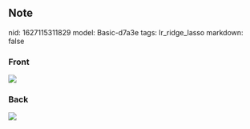 ## Note
nid: 1627115311829
model: Basic-d7a3e
tags: lr_ridge_lasso
markdown: false

### Front
<img src="paste-cbd98b407bf63325a8b0dd3c695c0c2553a6a57b.jpg">

### Back
<img src="paste-31c347587e9c1ed3ec851d66c9faf6d2c4c6c73b.jpg">
